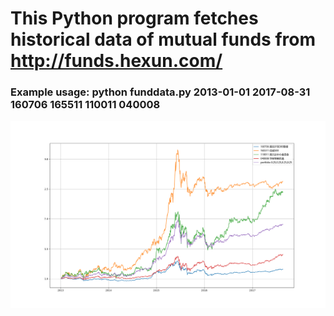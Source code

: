 # This Python program fetches historical data of mutual funds from http://funds.hexun.com/

### Example usage: python funddata.py 2013-01-01 2017-08-31 160706 165511 110011 040008

![Screenshot](screenshot.png)

